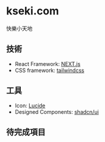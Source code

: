 # kseki.com

快樂小天地

## 技術

- React Framework: [NEXT.js](https://nextjs.org/)
- CSS framework: [tailwindcss](https://tailwindcss.com/)

## 工具

- Icon: [Lucide](https://lucide.dev/)
- Designed Components: [shadcn/ui](https://ui.shadcn.com/)

## 待完成項目
